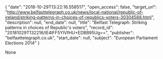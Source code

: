 {
  "date": "2018-10-29T13:22:16.558517", 
  "open_access": false, 
  "target_url": "http://www.belfasttelegraph.co.uk/news/local-national/republic-of-ireland/striking-patterns-in-choices-of-republics-voters-30304588.html", 
  "description": null, 
  "end_date": null, 
  "title": "Belfast Telegraph: Striking patterns in choices of Republic's voters", 
  "record_id": "20181029T132216/IE4lFF5YIVfHU+EDBB95Ug==", 
  "publisher": "belfasttelegraph.co.uk", 
  "start_date": null, 
  "subject": "European Parliament Elections 2014"
}

None